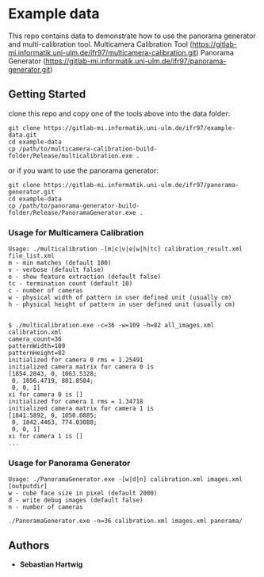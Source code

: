 # Example data

This repo contains data to demonstrate how to use the panorama generator and multi-calibration tool.
Multicamera Calibration Tool (https://gitlab-mi.informatik.uni-ulm.de/ifr97/multicamera-calibration.git)
Panorama Generator (https://gitlab-mi.informatik.uni-ulm.de/ifr97/panorama-generator.git)

## Getting Started

clone this repo and copy one of the tools above into the data folder:
```
git clone https://gitlab-mi.informatik.uni-ulm.de/ifr97/example-data.git
cd example-data
cp /path/to/multicamera-calibration-build-folder/Release/multicalibration.exe .
```
or if you want to use the panorama generator:
```
git clone https://gitlab-mi.informatik.uni-ulm.de/ifr97/panorama-generator.git
cd example-data
cp /path/to/panorama-generator-build-folder/Release/PanoramaGenerator.exe .
```

### Usage for Multicamera Calibration
```
Usage: ./multicalibration -[m|c|v|e|w|h|tc] calibration_result.xml file_list.xml
m - min matches (default 100)
v - verbose (default false)
e - show feature extraction (default false)
tc - termination count (default 10)
c - number of cameras
w - physical width of pattern in user defined unit (usually cm)
h - physical height of pattern in user defined unit (usually cm)


$ ./multicalibration.exe -c=36 -w=109 -h=82 all_images.xml calibration.xml
camera_count=36
patternWidth=109
patternHeight=82
initialized for camera 0 rms = 1.25491
initialized camera matrix for camera 0 is
[1854.2043, 0, 1063.5328;
 0, 1856.4719, 801.8584;
 0, 0, 1]
xi for camera 0 is []
initialized for camera 1 rms = 1.34718
initialized camera matrix for camera 1 is
[1841.5892, 0, 1050.0885;
 0, 1842.4463, 774.03088;
 0, 0, 1]
xi for camera 1 is []
...
```

### Usage for Panorama Generator
```
Usage: ./PanoramaGenerator.exe -[w|d|n] calibration.xml images.xml [outputdir]
w - cube face size in pixel (default 2000)
d - write debug images (default false)
n - number of cameras

./PanoramaGenerator.exe -n=36 calibration.xml images.xml panorama/
```


## Authors

* **Sebastian Hartwig**